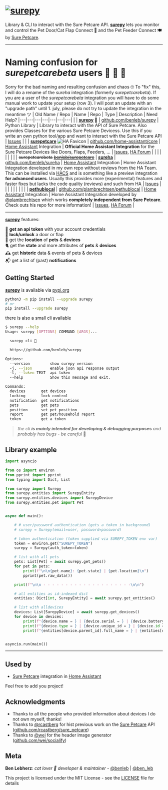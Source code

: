 # [![surepy](https://socialify.git.ci/benleb/surepy/image?description=1&descriptionEditable=Library%20%26%20CLI%20to%20interact%20with%20the%20Sure%20Petcare%20API%20to%20monitor%20and%20control%20the%20Sure%20Petcare%20Pet%20Door%2FCat%20Flap%20Connect%20%F0%9F%9A%AA%20and%20the%20Pet%20Feeder%20Connect%20%F0%9F%8D%BD&font=KoHo&forks=1&language=1&logo=https%3A%2F%2Femojipedia-us.s3.dualstack.us-west-1.amazonaws.com%2Fthumbs%2F240%2Fapple%2F237%2Fpaw-prints_1f43e.png&pulls=1&stargazers=1)](https://github.com/benleb/surepy)

Library & CLI to interact with the Sure Petcare API. [**surepy**](https://github.com/benleb/surepy) lets you monitor and control the Pet Door/Cat Flap Connect 🚪 and the Pet Feeder Connect 🍽 by [Sure Petcare](https://www.surepetcare.com).

---

# Naming confusion for *surepetcarebeta* users 🐾 🤪 🤦

Sorry for the bad naming and resulting confusion and chaos 🙄 To "fix" this, I will do a rename of the *sureha* integration (formerly *surepetcarebeta*). If you are a user of the *surepetcarebeta* integration you will have to do some manual work to update your setup (row 3). I will post an update with an "upgrade path" until 1. july, please do not try to update the integration in the meantime ツ
| Old Name / Repo | Name | Repo | Type | Description | Need Help?
|---|---|---|---|---|---|---|
| | **[surepy](https://github.com/benleb/surepy) 🐾** | [github.com/benleb/surepy](https://github.com/benleb/surepy) | Python Library | Library to interact with the API of Sure Petcare. Also provides Classes for the various Sure Petcare Devicess. Use this if you write an own python tool/app and want to interact with the Sure Petcare API | [Issues](https://github.com/benleb/surepy/issues) |
| | **[surepetcare](https://www.home-assistant.io/integrations/surepetcare)** ![HA Favicon](https://www.home-assistant.io/images/favicon.ico) | [github.com/home-assistant/core](https://github.com/home-assistant/core) | [Home Assistant](https://github.com/home-assistant/core) Integration | **Official Home Assistant Integration** for the Sure Petcare Devices like Doors, Flaps, Feeders, ...  | [Issues](https://github.com/home-assistant/core/issues), [HA Forum](https://community.home-assistant.io) |
| | | | | | |
| ~~surepetcarebeta~~ ~~[benleb/surepetcare](https://github.com/benleb/sureha)~~ | **[sureha](https://github.com/benleb/sureha)** | [github.com/benleb/sureha](https://github.com/benleb/sureha) | [Home Assistant](https://github.com/home-assistant/core) Integration | Home Assistant Integration developed in my own repo without reviews from the HA Team. This can be installed via [HACS](https://hacs.xyz/) and is something like a preview integration **for advanced users**. Usually this provides more (experimental) features and faster fixes but lacks the code quality (reviews) and such from HA | [Issues](https://github.com/benleb/sureha/issues) |
| | | | | | |
| | **[pethublocal](https://github.com/plambrechtsen/pethublocal)** | [github.com/plambrechtsen/pethublocal](https://github.com/plambrechtsen/pethublocal) | [Home Assistant](https://github.com/home-assistant/core) Integration | Home Assistant Integration developed by [@plambrechtsen](https://github.com/plambrechtsen) which works **completely independent from Sure Petcare**. Check outs his repo for more information! | [Issues](https://github.com/plambrechtsen/pethublocal/issues), [HA Forum](https://community.home-assistant.io) |


<!-- 👋 **hey!** 🐾 like to run your devices **without any connection to Sure Petcare**? 📡 check out the amazing work of [@plambrechtsen](https://github.com/plambrechtsen) on his [pethublocal](https://github.com/plambrechtsen/pethublocal) project to completely reverse engineer their proprietary 802.14.5 / MiWi protocol! 👏 🥇 -->

---

[**surepy**](https://github.com/benleb/surepy) features:

🔑 **get an api token** with your account credentials  
🚪 **lock/unlock** a door or flap  
🐾 get the **location** of **pets** & **devices**  
🐈 get the **state** and more attributes of **pets** & **devices**  
🕰️ get **historic** data & events of pets & devices  
📬 get a list of (past) **notifications**  

<!-- > **ToC ·** [Getting Started](#getting-started) · [Usage](#usage)· [Used by](#used-by) · [Acknowledgements](#acknowledgements) **·** [Meta](#meta) -->

## Getting Started

[**surepy**](https://github.com/benleb/surepy) is available via [pypi.org](https://pypi.org)

```bash
python3 -m pip install --upgrade surepy
# or
pip install --upgrade surepy
```

there is also a small cli available
```bash
$ surepy --help
Usage: surepy [OPTIONS] COMMAND [ARGS]...

  surepy cli 🐾

  https://github.com/benleb/surepy

Options:
  --version         show surepy version
  -j, --json        enable json api response output
  -t, --token TEXT  api token
  --help            Show this message and exit.

Commands:
  devices       get devices
  locking       lock control
  notification  get notifications
  pets          get pets
  position      set pet position
  report        get pet/household report
  token         get a token
```

>*the cli **is mainly intended for developing & debugging purposes** and probably has bugs - be careful* 🐾

## Library example

```python
import asyncio

from os import environ
from pprint import pprint
from typing import Dict, List

from surepy import Surepy
from surepy.entities import SurepyEntity
from surepy.entities.devices import SurepyDevice
from surepy.entities.pet import Pet


async def main():

    # # user/password authentication (gets a token in background)
    # surepy = Surepy(email=user, password=password)

    # token authentication (token supplied via SUREPY_TOKEN env var)
    token = environ.get("SUREPY_TOKEN")
    surepy = Surepy(auth_token=token)

    # list with all pets
    pets: List[Pet] = await surepy.get_pets()
    for pet in pets:
        print(f"\n\n{pet.name}: {pet.state} | {pet.location}\n")
        pprint(pet.raw_data())

    print(f"\n\n - - - - - - - - - - - - - - - - - - - -\n\n")

    # all entities as id-indexed dict
    entities: Dict[int, SurepyEntity] = await surepy.get_entities()

    # list with alldevices
    devices: List[SurepyDevice] = await surepy.get_devices()
    for device in devices:
        print(f"{device.name = } | {device.serial = } | {device.battery_level = }")
        print(f"{device.type = } | {device.unique_id = } | {device.id = }")
        print(f"{entities[device.parent_id].full_name = } | {entities[device.parent_id] = }\n")


asyncio.run(main())
```

---

## Used by

* [Sure Petcare](https://www.home-assistant.io/integrations/surepetcare/) integration in [Home Assistant](https://www.home-assistant.io/)

Feel free to add you project!

## Acknowledgments

* Thanks to all the people who provided information about devices I do not own myself, thanks!
* Thanks to [@rcastberg](https://github.com/rcastberg) for hist previous work on the [Sure Petcare](https://www.surepetcare.com) API ([github.com/rcastberg/sure_petcare](https://github.com/rcastberg/sure_petcare))
* Thanks to [@wei](https://github.com/wei) for the  header image generator ([github.com/wei/socialify](https://github.com/wei/socialify))

## Meta

**Ben Lebherz**: *cat lover 🐾 developer & maintainer* - [@benleb](https://github.com/benleb) | [@ben_leb](https://twitter.com/ben_leb)

<!-- See also the list of [contributors](CONTRIBUTORS) who participated in this project. -->

This project is licensed under the MIT License - see the [LICENSE](LICENSE) file for details
